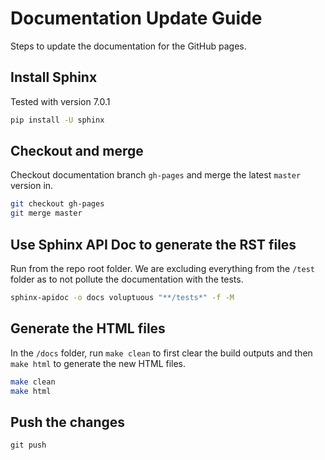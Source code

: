 # Documentation Update Guide

Steps to update the documentation for the GitHub pages.

## Install Sphinx

Tested with version 7.0.1

```bash
pip install -U sphinx
```

## Checkout and merge

Checkout documentation branch `gh-pages` and merge the latest `master` version in.

```bash
git checkout gh-pages
git merge master
```

## Use Sphinx API Doc to generate the RST files

Run from the repo root folder. We are excluding everything from the `/test` folder as to not pollute the documentation with the tests.

```bash
sphinx-apidoc -o docs voluptuous "**/tests*" -f -M
```

## Generate the HTML files

In the `/docs` folder, run `make clean` to first clear the build outputs and then `make html` to generate the new HTML files.

```bash
make clean
make html
```

## Push the changes

```
git push
```